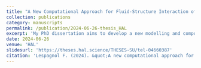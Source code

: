 ```yaml
---
title: "A New Computational Approach for Fluid-Structure Interaction of Slender Bodies Immersed in Three-Dimensional Flows"
collection: publications
category: manuscripts
permalink: /publication/2024-06-26-thesis_HAL
excerpt: 'My PhD dissertation aims to develop a new modelling and computational approach for the simulation of slender bodies immersed in three dimensional flows.'
date: 2024-06-26
venue: 'HAL'
slidesurl: 'https://theses.hal.science/THESES-SU/tel-04660387'
citation: 'Lespagnol F. (2024). &quot;A new computational approach for fluid-structure interaction of slender bodies immersed in three-dimensional flows. &quot; <i>Hal.</i>'
---
```


